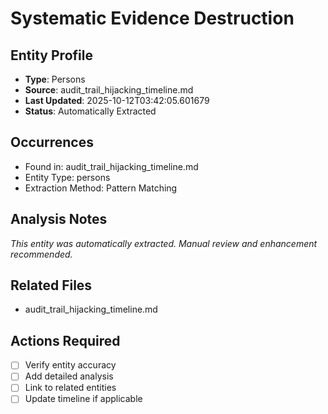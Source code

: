 # Systematic Evidence Destruction

## Entity Profile
- **Type**: Persons
- **Source**: audit_trail_hijacking_timeline.md
- **Last Updated**: 2025-10-12T03:42:05.601679
- **Status**: Automatically Extracted

## Occurrences
- Found in: audit_trail_hijacking_timeline.md
- Entity Type: persons
- Extraction Method: Pattern Matching

## Analysis Notes
*This entity was automatically extracted. Manual review and enhancement recommended.*

## Related Files
- audit_trail_hijacking_timeline.md

## Actions Required
- [ ] Verify entity accuracy
- [ ] Add detailed analysis
- [ ] Link to related entities
- [ ] Update timeline if applicable
